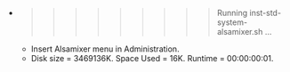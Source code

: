 * >>>>>>>>> Running inst-std-system-alsamixer.sh ...
  * Insert Alsamixer menu in Administration.
  * Disk size = 3469136K. Space Used = 16K. Runtime = 00:00:00:01.
